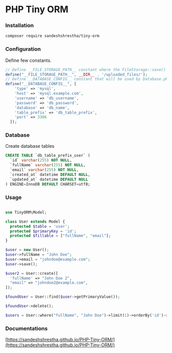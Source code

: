 # PHP Tiny ORM

### Installation

```bash
composer require sandeshshrestha/tiny-orm
```

### Configuration
Define few constants.
```php
// Define __FILE_STORAGE_PATH__ constant where the FileStorage::save() method saves the file.
define("__FILE_STORAGE_PATH__", __DIR__ . '/uploaded_files/');
// Define __DATABASE_CONFIG__ constant that will be used by Database.php to connect to database
define("__DATABASE_CONFIG__", [
    'type' => 'mysql',
    'host' => 'mysql.example.com',
    'username' => 'db_username',
    'password' => 'db_password',
    'database' => 'db_name',
    'table_prefix' => 'db_table_prefix',
    'port' => 3306
  ]);
```

### Database
Create database tables
```sql
CREATE TABLE `db_table_prefix_user` (
  `id` varchar(255) NOT NULL,
  `fullName` varchar(255) NOT NULL,
  `email` varchar(255) NOT NULL,
  `created_at` datetime DEFAULT NULL,
  `updated_at` datetime DEFAULT NULL
) ENGINE=InnoDB DEFAULT CHARSET=utf8;
```

### Usage
```php

use TinyORM\Model;

class User extends Model {
  protected $table = 'user';
  protected $primaryKey = 'id';
  protected $fillable = ["fullName", "email"];
}

$user = new User();
$user->fullName = "John Doe";
$user->email = "johndoe@example.com";
$user->save();

$user2 = User::create([
  'fullName' => "John Doe 2",
  "email" => "johndoe2@example.com",
]);

$foundUser = User::find($user->getPrimaryValue());

$foundUser->delete();

$users = User::where("fullName", "John Doe")->limit(1)->orderBy('id')->exec();

```

### Documentations
[https://sandeshshrestha.github.io/PHP-Tiny-ORM/](https://sandeshshrestha.github.io/PHP-Tiny-ORM/)
